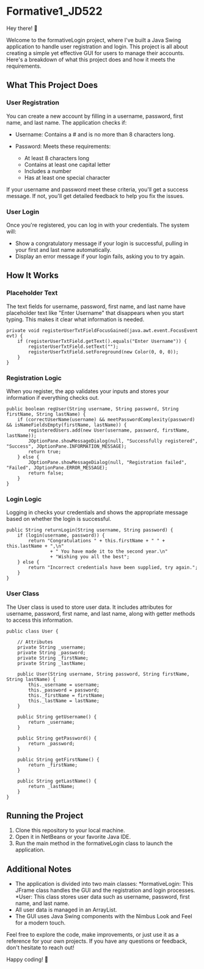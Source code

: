 # Formative1_JD522


Hey there! 👋

Welcome to the formativeLogin project, where I've built a Java Swing application to handle user registration and login. This project is all about creating a simple yet effective GUI for users to manage their accounts. Here's a breakdown of what this project does and how it meets the requirements.

## What This Project Does
### User Registration
You can create a new account by filling in a username, password, first name, and last name. The application checks if:

* Username: Contains a # and is no more than 8 characters long.

* Password: Meets these requirements:
  * At least 8 characters long
  * Contains at least one capital letter
  * Includes a number
  * Has at least one special character

 
If your username and password meet these criteria, you'll get a success message.
If not, you'll get detailed feedback to help you fix the issues.

### User Login
Once you're registered, you can log in with your credentials. The system will:

* Show a congratulatory message if your login is successful, pulling in your first and last name automatically.
* Display an error message if your login fails, asking you to try again.

## How It Works

### Placeholder Text
The text fields for username, password, first name, and last name have placeholder text like "Enter Username" that disappears when you start typing. This makes it clear what information is needed.
```
private void registerUserTxtFieldFocusGained(java.awt.event.FocusEvent evt) {
    if (registerUserTxtField.getText().equals("Enter Username")) {
        registerUserTxtField.setText("");
        registerUserTxtField.setForeground(new Color(0, 0, 0));
    }
}
```

### Registration Logic
When you register, the app validates your inputs and stores your information if everything checks out.
```
public boolean regUser(String username, String password, String firstName, String lastName) {
    if (correctUserName(username) && meetPasswordComplexity(password) && isNameFieldsEmpty(firstName, lastName)) {
        registeredUsers.add(new User(username, password, firstName, lastName));
        JOptionPane.showMessageDialog(null, "Successfully registered", "Success", JOptionPane.INFORMATION_MESSAGE);
        return true;
    } else {
        JOptionPane.showMessageDialog(null, "Registration failed", "Failed", JOptionPane.ERROR_MESSAGE);
        return false;
    }
}
```

### Login Logic
Logging in checks your credentials and shows the appropriate message based on whether the login is successful.
```
public String returnLogin(String username, String password) {
    if (login(username, password)) {
        return "Congratulations " + this.firstName + " " + this.lastName + ",\n"
                + " You have made it to the second year.\n"
                + "Wishing you all the best";
    } else {
        return "Incorrect credentials have been supplied, try again.";
    }
}
```

### User Class
The User class is used to store user data. It includes attributes for username, password, first name, and last name, along with getter methods to access this information.
```
public class User {

    // Attributes
    private String _username;
    private String _password;
    private String _firstName;
    private String _lastName;

    public User(String username, String password, String firstName, String lastName) {
        this._username = username;
        this._password = password;
        this._firstName = firstName;
        this._lastName = lastName;
    }

    public String getUsername() {
        return _username;
    }

    public String getPassword() {
        return _password;
    }

    public String getFirstName() {
        return _firstName;
    }

    public String getLastName() {
        return _lastName;
    }
}
```

## Running the Project
1. Clone this repository to your local machine.
2. Open it in NetBeans or your favorite Java IDE.
3. Run the main method in the formativeLogin class to launch the application.

## Additional Notes
* The application is divided into two main classes:
  *formativeLogin: This JFrame class handles the GUI and the registration and login processes.
  *User: This class stores user data such as username, password, first name, and last name.
* All user data is managed in an ArrayList.
* The GUI uses Java Swing components with the Nimbus Look and Feel for a modern touch.

Feel free to explore the code, make improvements, or just use it as a reference for your own projects. If you have any questions or feedback, don't hesitate to reach out!

Happy coding! 🚀
